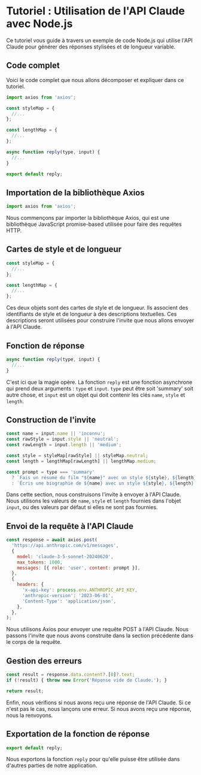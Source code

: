 # Tutoriel : Utilisation de l'API Claude avec Node.js

Ce tutoriel vous guide à travers un exemple de code Node.js qui utilise l'API Claude pour générer des réponses stylisées et de longueur variable.

## Code complet

Voici le code complet que nous allons décomposer et expliquer dans ce tutoriel.

```js
import axios from 'axios';

const styleMap = {
  //...
};

const lengthMap = {
  //...
};

async function reply(type, input) {
  //...
}

export default reply;
```

## Importation de la bibliothèque Axios

```js
import axios from 'axios';
```

Nous commençons par importer la bibliothèque Axios, qui est une bibliothèque JavaScript promise-based utilisée pour faire des requêtes HTTP.

## Cartes de style et de longueur

```js
const styleMap = {
  //...
};

const lengthMap = {
  //...
};
```

Ces deux objets sont des cartes de style et de longueur. Ils associent des identifiants de style et de longueur à des descriptions textuelles. Ces descriptions seront utilisées pour construire l'invite que nous allons envoyer à l'API Claude.

## Fonction de réponse

```js
async function reply(type, input) {
  //...
}
```

C'est ici que la magie opère. La fonction `reply` est une fonction asynchrone qui prend deux arguments : `type` et `input`. `type` peut être soit 'summary' soit autre chose, et `input` est un objet qui doit contenir les clés `name`, `style` et `length`.

## Construction de l'invite

```js
const name = input.name || 'inconnu';
const rawStyle = input.style || 'neutral';
const rawLength = input.length || 'medium';

const style = styleMap[rawStyle] || styleMap.neutral;
const length = lengthMap[rawLength] || lengthMap.medium;

const prompt = type === 'summary'
  ? `Fais un résumé du film "${name}" avec un style ${style}, ${length}.`
  : `Écris une biographie de ${name} avec un style ${style}, ${length}.`;
```

Dans cette section, nous construisons l'invite à envoyer à l'API Claude. Nous utilisons les valeurs de `name`, `style` et `length` fournies dans l'objet `input`, ou des valeurs par défaut si elles ne sont pas fournies.

## Envoi de la requête à l'API Claude

```js
const response = await axios.post(
  'https://api.anthropic.com/v1/messages',
  {
    model: 'claude-3-5-sonnet-20240620',
    max_tokens: 1000,
    messages: [{ role: 'user', content: prompt }],
  },
  {
    headers: {
      'x-api-key': process.env.ANTHROPIC_API_KEY,
      'anthropic-version': '2023-06-01',
      'Content-Type': 'application/json',
    },
  },
);
```

Nous utilisons Axios pour envoyer une requête POST à l'API Claude. Nous passons l'invite que nous avons construite dans la section précédente dans le corps de la requête.

## Gestion des erreurs

```js
const result = response.data.content?.[0]?.text;
if (!result) { throw new Error('Réponse vide de Claude.'); }

return result;
```

Enfin, nous vérifions si nous avons reçu une réponse de l'API Claude. Si ce n'est pas le cas, nous lançons une erreur. Si nous avons reçu une réponse, nous la renvoyons.

## Exportation de la fonction de réponse

```js
export default reply;
```

Nous exportons la fonction `reply` pour qu'elle puisse être utilisée dans d'autres parties de notre application.
